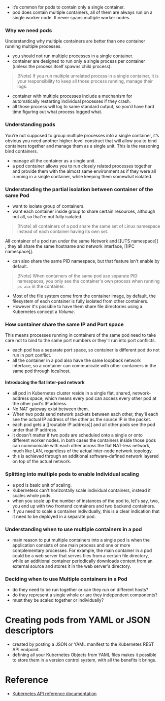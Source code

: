 - it’s common for pods to contain only a single container.
- pod does contain multiple containers, all of them are always run on a single worker node. It never spans multiple worker nodes.

### Why we need pods

Understanding why multiple containers are better than one container running multiple processes.

- you should not run multiple processes in a single container.
- container are designed to run only a single process per container (unless the process itself spawns child process).

> [!Note] If you run multiple unrelated process in a single container, it is your responsibility to keep all those process running, manage their logs.

- container with multiple processes include a mechanism for automatically restarting individual processes if they crash.
- all those process will log to same standard output, so you’d have hard time figuring out what process logged what.

### Understanding pods

You’re not supposed to group multiple processes into a single container, it’s obvious you need another higher-level construct that will allow you to bind containers together and manage them as a single unit. This is the reasoning bind containers.

- manage all the container as a single unit.
- a pod container allows you to run closely related processes together and provide them with the almost same environment as if they were all running in a single container, while keeping them somewhat isolated.
### Understanding the partial isolation between container of the same Pod
- want to isolate group of containers.
- want each container inside group to share certain resources, although not all, so that're not fully isolated.
>[!Note] all containers of a pod share the same set of Linux namespace instead of each container having its own set.

All container of a pod run under the same Network and [[UTS namespace]] , they all share the same hostname and network interface, [[IPC namespace]].
- can also share the same PID namespace, but that feature isn't enable by default.
>[!Note] When containers of the same pod use separate PID namespaces, you only see the container's own process when running `ps aux` in the container.

- Most of the file system come from the container image, by default, the filesystem of each container is fully isolated from other containers.
- However it's possible to have them share file directories using a Kubernetes concept a *Volume*.
### How container share the same IP and Port space
This means processes running in containers of the same pod need to take care not to bind to the same port numbers or they'll run into port conflicts.
- each pod has a separate port space, so container is different pod do not run in port conflict.
- all the container in a pod also have the same loopback network interface, so a container can communicate with other containers in the same pod through localhost.
#### Introducing the flat Inter-pod network
- all pod in Kubernetes cluster reside in a single flat, shared, network-address space, which means every pod can access every other pod at the other pod's IP address.
- No NAT gateway exist between them.
- When two pods send network packets between each other, they'll each see the actual IP address of the other as the source IP in the packet.
- each pod gets a [[routable IP address]] and all other pods see the pod under that IP address.
- it doesn't matter if two pods are scheduled onto a single or onto different worker nodes. in both cases the containers inside those pods can communicate with each other across the flat NAT-less network, much like LAN, regardless of the actual inter-node network topology.
- this is achieved through an additional software-defined network layered on top of the actual network.
### Splitting into multiple pods to enable Individual scaling
- a pod is basic unit of scaling.
- Kubernetess can't horizontally scale individual containers, instead it scales whole pods.
- when you scale up the number of instances of the pod to, let's say, two, you end up with two frontend containers and two backend containers.
- If you need to scale a container individually, this is a clear indication that it need to be deployed in a separate pod.
### Understanding when to use multiple containers in a pod
- main reason to put multiple containers into a single pod is when the application consists of one main process and one or more complementary processes.
For example, the main container in a pod could be a web server that serves files from a certain file directory, while an additional container periodically downloads content from an external source and stores it in the web server's directory.
### Deciding when to use Multiple containers in a Pod
- do they need to be run together or can they run on different hosts?
- do they represent a single whole or are they independent components?
- must they be scaled together or individually?
# Creating pods from YAML or JSON descriptors
- created by posting a JSON or YAML manifest to the Kubernetes REST API endpoint.
- defining all your Kubernetes Objects from YAML files makes it possible to store them in a version control system, with all the benefits it brings.
# Reference
- [Kubernetes API reference documentation](https://kubernetes.io/docs/reference/)
